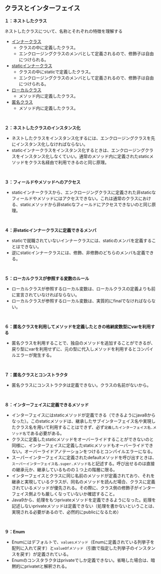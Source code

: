 ## クラスとインターフェイス

**１：ネストしたクラス**

ネストしたクラスについて、名称とそれぞれの特徴を理解する

- [インナークラス](インナークラス.md)
  - クラスの中に定義したクラス。
  - エンクロージングクラスのメンバとして定義されるので、修飾子は自由につけられる。
- [staticインナークラス](staticインナークラス.md)
  - クラスの中にstaticで定義したクラス。
  - エンクロージングクラスのメンバとして定義されるので、修飾子は自由につけられる。
- [ローカルクラス](ローカルクラス.md)
  - メソッド内に定義したクラス。
- [匿名クラス](匿名クラス.md)
  - メソッド内に定義したクラス。

<br>

**２：ネストしたクラスのインスタンス化**

- ネストしたクラスをインスタンス化するには、エンクロージングクラスを先にインスタンス化しなければならない。
- staticインナークラスをインスタンス化するときは、エンクロージングクラスをインスタンス化しなくていい。通常のメソッド内に定義されたstaticメソッドをクラス名経由で利用できるのと同じ原理。

<br>

**３：フィールドやメソッドへのアクセス**

- staticインナークラスから、エンクロージングクラスに定義された非staticなフィールドやメソッドにはアクセスできない。これは通常のクラスにおける、staticメソッドから非staticなフィールドにアクセスできないのと同じ原理。

<br>

**４：非staticインナークラスに定義できるメンバ**

- staticで就職されていないインナークラスには、staticのメンバを定義することはできない。
- 逆にstaticインナークラスには、修飾、非修飾のどちらのメンバも定義できる。

<br>

**５：ローカルクラスが参照する変数のルール**

- ローカルクラスが参照するローカル変数は、ローカルクラスの定義よりも前に宣言されていなければならない。
- ローカルクラスが参照するローカル変数は、実質的にfinalでなければならない。

<br>

**６：匿名クラスを利用してメソッドを定義したときの格納変数型にvarを利用する**

- 匿名クラスを利用することで、独自のメソッドを追加することができるが、戻り型にvarを利用せずに、元の型に代入しメソッドを利用するとコンパイルエラーが発生する。

<br>

**７：匿名クラスとコンストラクタ**

- 匿名クラスにコンストラクタは定義できない。クラスの名前がないから。

<br>

**８：インターフェイスに定義できるメソッド**

- インターフェイスにはstaticメソッドが定義できる（できるようにjava8からなった）。このstaticメソッドは、継承したサブインターフェイス名や実現したクラス名を用いて利用することはできず、必ず`定義したインターフェイス名.メソッド名`である必要がある。
- クラスに定義したstaticメソッドをオーバーライドすることができないのと同様に、インターフェイスに定義したstaticメソッドもオーバーライドできない。オーバーライドアノテーションをつけるとコンパイルエラーになる。
- スーパーインターフェイスに定義されたdefaultメソッドを呼び出すときは、`スーパーインターフェイス名.super.メソッド名`と記述する。呼び出せるのは直接の継承元か、継承しているものの１つ上の階層に限る。
- インターフェイスとクラスに同じ名前のメソッドが定義されており、それを継承と実現しているクラスが、同名のメソッドを読んだ場合、クラスに定義されているメソッドが優先される。その際に、クラス側の修飾子がインターフェイス側よりも厳しくなっていないか確認すること。
- Java9から、処理をもつprivateメソッドを定義できるようになった。処理を記述しないprivateメソッドは定義できない（処理を書かないということは、実現される必要があるので、必然的にpublicになるため）

<br>

**９：Enum**

- Enumにはデフォルトで、`valuesメソッド`（Enumに定義されている列挙子を配列に入れて戻す）と`valueOfメソッド`（引数で指定した列挙子のインスタンスを戻す）が定義されている。
- Enumのコンスタラクタはprivateでしか定義できない。省略した場合は、暗黙的にprivatetと解釈される。

